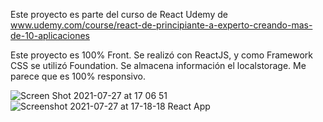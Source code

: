 Este proyecto es parte del curso de React Udemy de www.udemy.com/course/react-de-principiante-a-experto-creando-mas-de-10-aplicaciones

Este proyecto es 100% Front. Se realizó con ReactJS, y como Framework CSS se utilizó Foundation.
Se almacena información el localstorage. Me parece que es 100% responsivo.

![Screen Shot 2021-07-27 at 17 06 51](https://user-images.githubusercontent.com/82663560/127229391-b2fbda94-37f3-4882-84d2-8bf37ffa3b27.png)
![Screenshot 2021-07-27 at 17-18-18 React App](https://user-images.githubusercontent.com/82663560/127229403-c3ea42fb-5402-4b37-a4ba-95f87e5be82e.png)

